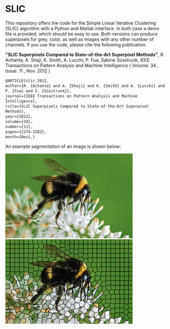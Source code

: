 # SLIC

This repository offers the code for the Simple Linear Iterative Clustering (SLIC) algorithm with a Python and Matlab interface. In both case a demo file is provided, which should be easy to use. Both versions can produce superpixels for grey, color, as well as images with any other number of channels. If you use the code, please cite the following publication:

**"SLIC Superpixels Compared to State-of-the-Art Superpixel Methods"**, R. Achanta, A. Shaji, K. Smith, A. Lucchi, P. Fua, Sabine Süsstrunk, IEEE Transactions on Pattern Analysis and Machine Intelligence ( Volume: 34 , Issue: 11 , Nov. 2012 )

```
@ARTICLE{slic_2012,
author={R. {Achanta} and A. {Shaji} and K. {Smith} and A. {Lucchi} and P. {Fua} and S. {Süsstrunk}},
journal={IEEE Transactions on Pattern Analysis and Machine Intelligence},
title={SLIC Superpixels Compared to State-of-the-Art Superpixel Methods},
year={2012},
volume={34},
number={11},
pages={2274-2282},
month={Nov},}
```
An example segmentation of an image is shown below:

<p float="center">
  <img src="https://github.com/achanta/SLIC/blob/master/python_interface/bee.png" width="400" />
  <img src="https://github.com/achanta/SLIC/blob/master/python_interface/bee_test.png" width="400" /> 
</p>
